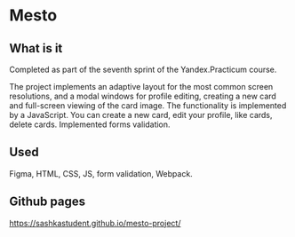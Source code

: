 # Mesto

## What is it

Completed as part of the seventh sprint of the Yandex.Practicum course.

The project implements an adaptive layout for the most common screen resolutions, and a modal windows for profile editing, creating a new card and full-screen viewing of the card image.
The functionality is implemented by a JavaScript. You can create a new card, edit your profile, like cards, delete cards. Implemented forms validation.


## Used

Figma, HTML, CSS, JS, form validation, Webpack.


## Github pages

https://sashkastudent.github.io/mesto-project/
